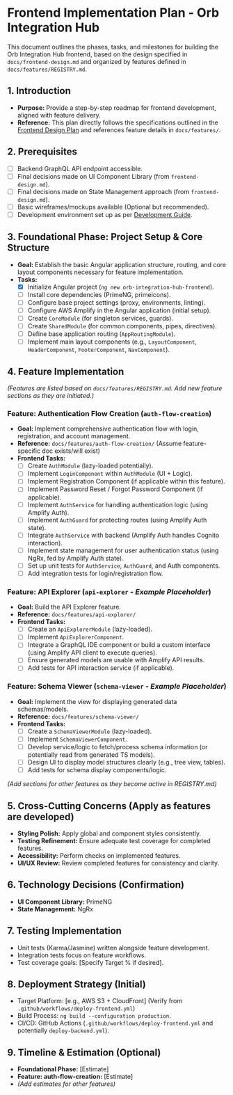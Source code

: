 # Frontend Implementation Plan - Orb Integration Hub

This document outlines the phases, tasks, and milestones for building the Orb Integration Hub frontend, based on the design specified in `docs/frontend-design.md` and organized by features defined in `docs/features/REGISTRY.md`.

## 1. Introduction

*   **Purpose:** Provide a step-by-step roadmap for frontend development, aligned with feature delivery.
*   **Reference:** This plan directly follows the specifications outlined in the [Frontend Design Plan](frontend-design.md) and references feature details in `docs/features/`.

## 2. Prerequisites

*   [ ] Backend GraphQL API endpoint accessible.
*   [ ] Final decisions made on UI Component Library (from `frontend-design.md`).
*   [ ] Final decisions made on State Management approach (from `frontend-design.md`).
*   [ ] Basic wireframes/mockups available (Optional but recommended).
*   [ ] Development environment set up as per [Development Guide](development.md).

## 3. Foundational Phase: Project Setup & Core Structure

*   **Goal:** Establish the basic Angular application structure, routing, and core layout components necessary for feature implementation.
*   **Tasks:**
    *   [x] Initialize Angular project (`ng new orb-integration-hub-frontend`).
    *   [ ] Install core dependencies (PrimeNG, primeicons).
    *   [ ] Configure base project settings (proxy, environments, linting).
    *   [ ] Configure AWS Amplify in the Angular application (initial setup).
    *   [ ] Create `CoreModule` (for singleton services, guards).
    *   [ ] Create `SharedModule` (for common components, pipes, directives).
    *   [ ] Define base application routing (`AppRoutingModule`).
    *   [ ] Implement main layout components (e.g., `LayoutComponent`, `HeaderComponent`, `FooterComponent`, `NavComponent`).

## 4. Feature Implementation

*(Features are listed based on `docs/features/REGISTRY.md`. Add new feature sections as they are initiated.)*

### Feature: Authentication Flow Creation (`auth-flow-creation`)
*   **Goal:** Implement comprehensive authentication flow with login, registration, and account management.
*   **Reference:** `docs/features/auth-flow-creation/` (Assume feature-specific doc exists/will exist)
*   **Frontend Tasks:**
    *   [ ] Create `AuthModule` (lazy-loaded potentially).
    *   [ ] Implement `LoginComponent` within `AuthModule` (UI + Logic).
    *   [ ] Implement Registration Component (if applicable within this feature).
    *   [ ] Implement Password Reset / Forgot Password Component (if applicable).
    *   [ ] Implement `AuthService` for handling authentication logic (using Amplify Auth).
    *   [ ] Implement `AuthGuard` for protecting routes (using Amplify Auth state).
    *   [ ] Integrate `AuthService` with backend (Amplify Auth handles Cognito interaction).
    *   [ ] Implement state management for user authentication status (using NgRx, fed by Amplify Auth state).
    *   [ ] Set up unit tests for `AuthService`, `AuthGuard`, and Auth components.
    *   [ ] Add integration tests for login/registration flow.

### Feature: API Explorer (`api-explorer` - *Example Placeholder*)
*   **Goal:** Build the API Explorer feature.
*   **Reference:** `docs/features/api-explorer/`
*   **Frontend Tasks:**
    *   [ ] Create an `ApiExplorerModule` (lazy-loaded).
    *   [ ] Implement `ApiExplorerComponent`.
    *   [ ] Integrate a GraphQL IDE component or build a custom interface (using Amplify API client to execute queries).
    *   [ ] Ensure generated models are usable with Amplify API results.
    *   [ ] Add tests for API interaction service (if applicable).

### Feature: Schema Viewer (`schema-viewer` - *Example Placeholder*)
*   **Goal:** Implement the view for displaying generated data schemas/models.
*   **Reference:** `docs/features/schema-viewer/`
*   **Frontend Tasks:**
    *   [ ] Create a `SchemaViewerModule` (lazy-loaded).
    *   [ ] Implement `SchemaViewerComponent`.
    *   [ ] Develop service/logic to fetch/process schema information (or potentially read from generated TS models).
    *   [ ] Design UI to display model structures clearly (e.g., tree view, tables).
    *   [ ] Add tests for schema display components/logic.

*(Add sections for other features as they become active in REGISTRY.md)*

## 5. Cross-Cutting Concerns (Apply as features are developed)

*   **Styling Polish:** Apply global and component styles consistently.
*   **Testing Refinement:** Ensure adequate test coverage for completed features.
*   **Accessibility:** Perform checks on implemented features.
*   **UI/UX Review:** Review completed features for consistency and clarity.

## 6. Technology Decisions (Confirmation)

*   **UI Component Library:** PrimeNG
*   **State Management:** NgRx

## 7. Testing Implementation

*   Unit tests (Karma/Jasmine) written alongside feature development.
*   Integration tests focus on feature workflows.
*   Test coverage goals: [Specify Target % if desired].

## 8. Deployment Strategy (Initial)

*   Target Platform: [e.g., AWS S3 + CloudFront] (Verify from `.github/workflows/deploy-frontend.yml`)
*   Build Process: `ng build --configuration production`.
*   CI/CD: GitHub Actions (`.github/workflows/deploy-frontend.yml` and potentially `deploy-backend.yml`).

## 9. Timeline & Estimation (Optional)

*   **Foundational Phase:** [Estimate]
*   **Feature: auth-flow-creation:** [Estimate]
*   *(Add estimates for other features)* 